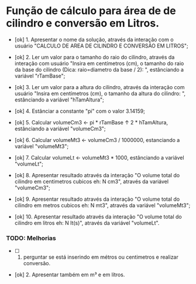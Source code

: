 # Função de cálculo para área de de cilindro e conversão em Litros.

- [ok] 1. Apresentar o nome da solução, através da interação com o usuário "CALCULO DE AREA DE CILINDRO E CONVERSÃO EM LITROS";

- [ok] 2. Ler um valor para o tamanho do raio do cilindro, através da interação com usuário "Insira em centímetros (cm), o tamanho do raio da base do cilindro (Dica: raio=diametro da base / 2): ", estânciando a variável "rTamBase";

- [ok] 3. Ler um valor para a altura do cilindro, através da interação com usuário "Insira em centímetros (cm), o tamanho da altura do cilindro: ", estânciando a variável "hTamAltura";

- [ok] 4. Estânciar a constante "pi" com o valor 3.14159;

- [ok] 5. Calcular volumeCm3 <- pi * rTamBase ↑ 2 * hTamAltura, estânciando a variável "volumeCm3";

- [ok] 6. Calcular volumeMt3 <- volumeCm3 / 1000000, estanciando a variável "volumeMt3";

- [ok] 7. Calcular volumeLt <- volumeMt3 * 1000, estânciando a variável "volumeLt";

- [ok] 8. Apresentar resultado através da interação "O volume total do cilindro em centimetros cubicos eh: N cm3", através da variável "volumeCm3";

- [ok] 9. Apresentar resultado através da interação "O volume total do cilindro em metros cubicos eh: N mt3", através da variável "volumeMt3";

- [ok] 10. Apresentar resultado através da interação "O volume total do cilindro em litros eh: N lt(s)", através da variável "volumeLt".

### TODO: Melhorias
- [ ] 1. perguntar se está inserindo em métros ou centimetros e realizar conversão.
- [ok] 2. Apresentar também em m³ e em lítros.